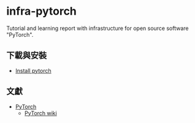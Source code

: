 # infra-pytorch
Tutorial and learning report with infrastructure for open source software "PyTorch".

## 下載與安裝

+ [Install pytorch](https://pytorch.org/get-started/locally/)

## 文獻

+ [PyTorch](https://pytorch.org/)
	- [PyTorch wiki](https://zh.wikipedia.org/wiki/PyTorch)
